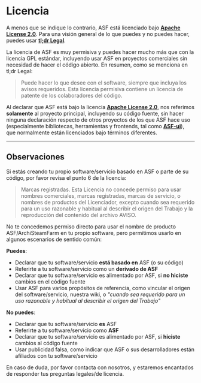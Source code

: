 # Licencia

A menos que se indique lo contrario, ASF está licenciado bajo **[Apache License 2.0](https://raw.githubusercontent.com/JustArchiNET/ArchiSteamFarm/main/LICENSE.txt)**. Para una visión general de lo que puedes y no puedes hacer, puedes usar **[tl;dr Legal](https://tldrlegal.com/license/apache-license-2.0-(apache-2.0))**.

La licencia de ASF es muy permisiva y puedes hacer mucho más que con la licencia GPL estándar, incluyendo usar ASF en proyectos comerciales sin necesidad de hacer el código abierto. En resumen, como se menciona en tl;dr Legal:

> Puede hacer lo que desee con el software, siempre que incluya los avisos requeridos. Esta licencia permisiva contiene un licencia de patente de los colaboradores del código.

Al declarar que ASF está bajo la licencia **[Apache License 2.0](https://raw.githubusercontent.com/JustArchiNET/ArchiSteamFarm/main/LICENSE.txt)**, nos referimos **solamente** al proyecto principal, incluyendo su código fuente, sin hacer ninguna declaración respecto de otros proyectos de los que ASF hace uso (especialmente bibliotecas, herramientas y frontends, tal como **[ASF-ui](https://github.com/JustArchiNET/ASF-ui)**), que normalmente están licenciados bajo términos diferentes.

-----

## Observaciones

Si estás creando tu propio software/servicio basado en ASF o parte de su código, por favor revisa el punto 6 de la licencia:

> Marcas registradas. Esta Licencia no concede permiso para usar nombres comerciales, marcas registradas, marcas de servicio, o nombres de productos del Licenciador, excepto cuando sea requerido para un uso razonable y habitual al describir el origen del Trabajo y la reproducción del contenido del archivo AVISO.

No te concedemos permiso directo para usar el nombre de producto ASF/ArchiSteamFarm en tu propio software, pero permitimos usarlo en algunos escenarios de sentido común:

**Puedes**:
- Declarar que tu software/servicio **está basado en** ASF (o su código)
- Referirte a tu software/servicio como un **derivado de ASF**
- Declarar que tu software/servicio es alimentado por ASF, si **no hiciste** cambios en el código fuente
- Usar ASF para varios propósitos de referencia, como vincular el origen del software/servicio, nuestra wiki, o *"cuando sea requerido para un uso razonable y habitual al describir el origen del Trabajo"*

**No puedes**:
- Declarar que tu software/servicio **es** ASF
- Referirte a tu software/servicio como **ASF**
- Declarar que tu software/servicio es alimentado por ASF, si **hiciste** cambios al código fuente
- Usar publicidad falsa, como indicar que ASF o sus desarrolladores están afiliados con tu software/servicio

En caso de duda, por favor contacta con nosotros, y estaremos encantados de responder tus preguntas legales/de licencia.